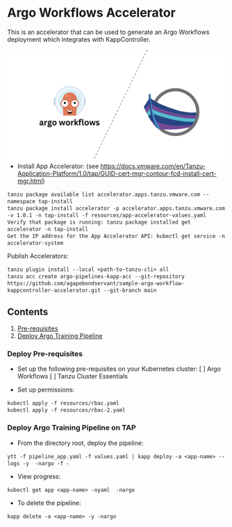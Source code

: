 # Argo Workflows Accelerator

This is an accelerator that can be used to generate an Argo Workflows deployment which integrates with KappController.

<img src="resources/image.png"
alt="Markdown Monster icon"
style="float: left; margin-right: 10px;" />

* Install App Accelerator: (see https://docs.vmware.com/en/Tanzu-Application-Platform/1.0/tap/GUID-cert-mgr-contour-fcd-install-cert-mgr.html)
```
tanzu package available list accelerator.apps.tanzu.vmware.com --namespace tap-install
tanzu package install accelerator -p accelerator.apps.tanzu.vmware.com -v 1.0.1 -n tap-install -f resources/app-accelerator-values.yaml
Verify that package is running: tanzu package installed get accelerator -n tap-install
Get the IP address for the App Accelerator API: kubectl get service -n accelerator-system
```

Publish Accelerators:
```
tanzu plugin install --local <path-to-tanzu-cli> all
tanzu acc create argo-pipelines-kapp-acc --git-repository https://github.com/agapebondservant/sample-argo-workflow-kappcontroller-accelerator.git --git-branch main
```

## Contents
1. [Pre-requisites](#prereq)
2. [Deploy Argo Training Pipeline](#deploy)

### Deploy Pre-requisites <a name="prereq">
* Set up the following pre-requisites on your Kubernetes cluster:
[ ] Argo Workflows
[ ] Tanzu Cluster Essentials

* Set up permissions:
```
kubectl apply -f resources/rbac.yaml
kubectl apply -f resources/rbac-2.yaml
```

### Deploy Argo Training Pipeline on TAP <a name="deploy">
* From the directory root, deploy the pipeline:
```
ytt -f pipeline_app.yaml -f values.yaml | kapp deploy -a <app-name> --logs -y  -nargo -f -
```

* View progress:
```
kubectl get app <app-name> -oyaml  -nargo
```

* To delete the pipeline:
```
kapp delete -a <app-name> -y -nargo
```
